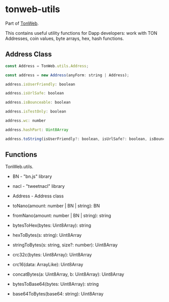 # tonweb-utils

Part of [TonWeb](https://github.com/toncenter/tonweb).

This contains useful utility functions for Dapp developers: work with TON Addresses, coin values, byte arrays, hex, hash functions.

## Address Class
```js
const Address = TonWeb.utils.Address;

const address = new Address(anyForm: string | Address);

address.isUserFriendly: boolean

address.isUrlSafe: boolean

address.isBounceable: boolean

address.isTestOnly: boolean

address.wc: number

address.hashPart: Uint8Array

address.toString(isUserFriendly?: boolean, isUrlSafe?: boolean, isBounceable?: boolean, isTestOnly?: boolean): string
```
## Functions

TonWeb.utils.

* BN - "bn.js" library 

* nacl - "tweetnacl" library

* Address - Address class

* toNano(amount: number | BN | string): BN

* fromNano(amount: number | BN | string): string

* bytesToHex(bytes: Uint8Array): string

* hexToBytes(s: string): Uint8Array

* stringToBytes(s: string, size?: number): Uint8Array 

* crc32c(bytes: Uint8Array): Uint8Array

* crc16(data: ArrayLike<number>): Uint8Array

* concatBytes(a: Uint8Array, b: Uint8Array): Uint8Array

* bytesToBase64(bytes: Uint8Array): string

* base64ToBytes(base64: string): Uint8Array
